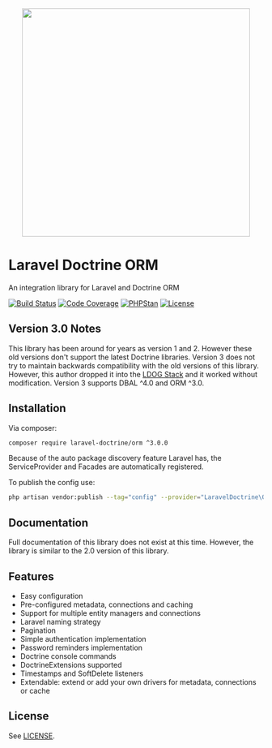 <p align="center">
    <img src="https://placehold.co/10x10/337ab7/337ab7.png" width="100%" height="15px">
    <img width="450px" src="https://private-user-images.githubusercontent.com/493920/375536074-18bfa85b-082d-4b53-b6ce-d2757c4b163c.svg?jwt=eyJhbGciOiJIUzI1NiIsInR5cCI6IkpXVCJ9.eyJpc3MiOiJnaXRodWIuY29tIiwiYXVkIjoicmF3LmdpdGh1YnVzZXJjb250ZW50LmNvbSIsImtleSI6ImtleTUiLCJleHAiOjE3Mjg1OTI1MTIsIm5iZiI6MTcyODU5MjIxMiwicGF0aCI6Ii80OTM5MjAvMzc1NTM2MDc0LTE4YmZhODViLTA4MmQtNGI1My1iNmNlLWQyNzU3YzRiMTYzYy5zdmc_WC1BbXotQWxnb3JpdGhtPUFXUzQtSE1BQy1TSEEyNTYmWC1BbXotQ3JlZGVudGlhbD1BS0lBVkNPRFlMU0E1M1BRSzRaQSUyRjIwMjQxMDEwJTJGdXMtZWFzdC0xJTJGczMlMkZhd3M0X3JlcXVlc3QmWC1BbXotRGF0ZT0yMDI0MTAxMFQyMDMwMTJaJlgtQW16LUV4cGlyZXM9MzAwJlgtQW16LVNpZ25hdHVyZT0yYzQ5ZWEyZWJkYjcwY2NkZmRkMjFhN2ZiOTlkMmZjMDJiNTUyMTIxNWFhYjg0Nzc0ZGQyODE0YTk2YmRlZTU3JlgtQW16LVNpZ25lZEhlYWRlcnM9aG9zdCJ9.rQ87Pep6Ki44HHXayqZWI7q8uXUObdVmzODUqq_HiPE"/>
</p>

Laravel Doctrine ORM
====================

An integration library for Laravel and Doctrine ORM

[![Build Status](https://github.com/laravel-doctrine/orm/actions/workflows/continuous-integration.yml/badge.svg)](https://github.com/laravel-doctrine/orm/actions/workflows/continuous-integration.yml?query=branch%3Amain)
[![Code Coverage](https://codecov.io/gh/laravel-doctrine/orm/branch/main/graphs/badge.svg)](https://codecov.io/gh/laravel-doctrine/orm/branch/3.0.x)
[![PHPStan](https://img.shields.io/badge/PHPStan-level%205-brightgreen.svg)](https://img.shields.io/badge/PHPStan-level%201-brightgreen.svg)
[![License](https://poser.pugx.org/laravel-doctrine/orm/license)](//packagist.org/packages/laravel-doctrine/orm)

Version 3.0 Notes
-----------------

This library has been around for years as version 1 and 2.  However these old versions don't
support the latest Doctrine libraries.  Version 3 does not try to maintain backwards compatibility
with the old versions of this library.  However, this author dropped it into the
[LDOG Stack](https://ldog.apiskeletons.dev)
and it worked without modification.  Version 3 supports DBAL ^4.0 and ORM ^3.0.


Installation
------------

Via composer:

```bash
composer require laravel-doctrine/orm ^3.0.0
```

Because of the auto package discovery feature Laravel has, the ServiceProvider and Facades 
are automatically registered.

To publish the config use:

```bash
php artisan vendor:publish --tag="config" --provider="LaravelDoctrine\ORM\DoctrineServiceProvider"
```

Documentation
-------------

Full documentation of this library does not exist at this time.  However, the library is
similar to the 2.0 version of this library.


Features
--------

* Easy configuration
* Pre-configured metadata, connections and caching
* Support for multiple entity managers and connections
* Laravel naming strategy
* Pagination
* Simple authentication implementation
* Password reminders implementation
* Doctrine console commands
* DoctrineExtensions supported
* Timestamps and SoftDelete listeners
* Extendable: extend or add your own drivers for metadata, connections or cache


License
-------

See [LICENSE](https://github.com/laravel-doctrine/orm/blob/master/LICENSE).

